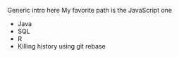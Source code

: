 Generic intro here
My favorite path is the JavaScript one
* Java
* SQL
* R
* Killing history using git rebase
